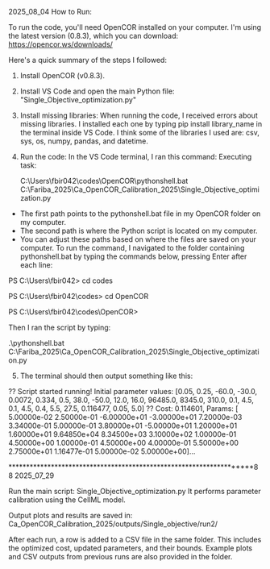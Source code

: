 2025_08_04
How to Run:

To run the code, you'll need OpenCOR installed on your computer. I'm using the latest version (0.8.3), which you can download: https://opencor.ws/downloads/

Here's a quick summary of the steps I followed:

1. Install OpenCOR (v0.8.3).
2. Install VS Code and open the main Python file: "Single_Objective_optimization.py"
3. Install missing libraries: When running the code, I received errors about missing libraries. I installed each one by typing pip install library_name in the terminal inside VS Code. I think some of the libraries I used are: csv, sys, os, numpy, pandas, and datetime.
4. Run the code: In the VS Code terminal, I ran this command: Executing task:
   
   C:\Users\fbir042\codes\OpenCOR\pythonshell.bat C:\Fariba_2025\Ca_OpenCOR_Calibration_2025\Single_Objective_optimization.py

  - The first path points to the pythonshell.bat file in my OpenCOR folder on my computer.
  - The second path is where the Python script is located on my computer.
  - You can adjust these paths based on where the files are saved on your computer.
To run the command, I navigated to the folder containing pythonshell.bat by typing the commands below, pressing Enter after each line:

PS C:\Users\fbir042> cd codes

PS C:\Users\fbir042\codes> cd OpenCOR

PS C:\Users\fbir042\codes\OpenCOR>

Then I ran the script by typing:

.\pythonshell.bat C:\Fariba_2025\Ca_OpenCOR_Calibration_2025\Single_Objective_optimization.py

5. The terminal should then output something like this:
   
?? Script started running!
Initial parameter values: [0.05, 0.25, -60.0, -30.0, 0.0072, 0.334, 0.5, 38.0, -50.0, 12.0, 16.0, 96485.0, 8345.0, 310.0, 0.1, 4.5, 0.1, 4.5, 0.4, 5.5, 27.5, 0.116477, 0.05, 5.0]
?? Cost: 0.114601, Params: [ 5.00000e-02  2.50000e-01 -6.00000e+01 -3.00000e+01  7.20000e-03
  3.34000e-01  5.00000e-01  3.80000e+01 -5.00000e+01  1.20000e+01
  1.60000e+01  9.64850e+04  8.34500e+03  3.10000e+02  1.00000e-01
  4.50000e+00  1.00000e-01  4.50000e+00  4.00000e-01  5.50000e+00
  2.75000e+01  1.16477e-01  5.00000e-02  5.00000e+00]...
 
********************************************************************88
2025_07_29

Run the main script: Single_Objective_optimization.py
 It performs parameter calibration using the CellML model.

Output plots and results are saved in:
Ca_OpenCOR_Calibration_2025/outputs/Single_objective/run2/

After each run, a row is added to a CSV file in the same folder.
 This includes the optimized cost, updated parameters, and their bounds.
Example plots and CSV outputs from previous runs are also provided in the folder.



